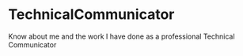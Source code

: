 # TechnicalCommunicator
Know about me and the work I have done as a professional Technical Communicator
